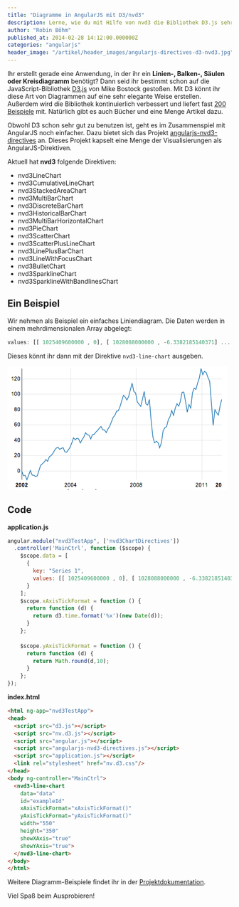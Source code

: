 ```yaml
---
title: "Diagramme in AngularJS mit D3/nvd3"
description: Lerne, wie du mit Hilfe von nvd3 die Bibliothek D3.js sehr einfach nutzen kannst, um z.B. Linien-, Balken-, Säulen oder Kreisdiagramme zu erstellen.
author: "Robin Böhm"
published_at: 2014-02-28 14:12:00.000000Z
categories: "angularjs"
header_image: "/artikel/header_images/angularjs-directives-d3-nvd3.jpg"
---
```


Ihr erstellt gerade eine Anwendung, in der ihr ein **Linien-, Balken-, Säulen oder Kreisdiagramm** benötigt? Dann seid ihr bestimmt schon auf die JavaScript-Bibliothek [D3.js][1] von Mike Bostock gestoßen. Mit D3 könnt ihr diese Art von Diagrammen auf eine sehr elegante Weise erstellen. Außerdem wird die Bibliothek kontinuierlich verbessert und liefert fast [200 Beispiele][2] mit. Natürlich gibt es auch Bücher und eine Menge Artikel dazu.

Obwohl D3 schon sehr gut zu benutzen ist, geht es im Zusammenspiel mit AngularJS noch einfacher. Dazu bietet sich das Projekt [angularjs-nvd3-directives][3] an. Dieses Projekt kapselt eine Menge der Visualisierungen als AngularJS-Direktiven.

Aktuell hat **nvd3** folgende Direktiven:

*   nvd3LineChart
*   nvd3CumulativeLineChart
*   nvd3StackedAreaChart
*   nvd3MultiBarChart
*   nvd3DiscreteBarChart
*   nvd3HistoricalBarChart
*   nvd3MultiBarHorizontalChart
*   nvd3PieChart
*   nvd3ScatterChart
*   nvd3ScatterPlusLineChart
*   nvd3LinePlusBarChart
*   nvd3LineWithFocusChart
*   nvd3BulletChart
*   nvd3SparklineChart
*   nvd3SparklineWithBandlinesChart

## Ein Beispiel

Wir nehmen als Beispiel ein einfaches Liniendiagram. Die Daten werden in einem mehrdimensionalen Array abgelegt:

```javascript
values: [[ 1025409600000 , 0], [ 1028088000000 , -6.3382185140371] ... ]
```


Dieses könnt ihr dann mit der Direktive `nvd3-line-chart` ausgeben.

![D3 Chart][5]

## Code

**application.js**

```javascript
angular.module("nvd3TestApp", ['nvd3ChartDirectives'])
  .controller('MainCtrl', function ($scope) {
    $scope.data = [
      {
        key: "Series 1",
        values: [[ 1025409600000 , 0], [ 1028088000000 , -6.3382185140371] ... ]
      }
    ];
    $scope.xAxisTickFormat = function () {
      return function (d) {
        return d3.time.format('%x')(new Date(d));
      }
    };

    $scope.yAxisTickFormat = function () {
      return function (d) {
        return Math.round(d,10);
      }
    };
});
```


**index.html**

```html
<html ng-app="nvd3TestApp">
<head>
  <script src="d3.js"></script>
  <script src="nv.d3.js"></script>
  <script src="angular.js"></script>
  <script src="angularjs-nvd3-directives.js"></script>
  <script src="application.js"></script>
  <link rel="stylesheet" href="nv.d3.css"/>
</head>
<body ng-controller="MainCtrl">
  <nvd3-line-chart
    data="data"
    id="exampleId"
    xAxisTickFormat="xAxisTickFormat()"
    yAxisTickFormat="yAxisTickFormat()"
    width="550"
    height="350"
    showXAxis="true"
    showYAxis="true">
  </nvd3-line-chart>
</body>
</html>
```


Weitere Diagramm-Beispiele findet ihr in der [Projektdokumentation][6].

Viel Spaß beim Ausprobieren!

 [1]: http://d3js.org/
 [2]: https://github.com/mbostock/d3/wiki/Gallery
 [3]: https://github.com/cmaurer/angularjs-nvd3-directives
 [5]: angularjs-directives-d3-nvd3-chart.png
 [6]: http://cmaurer.github.io/angularjs-nvd3-directives/line.chart.html

